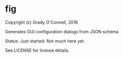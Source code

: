fig
===

Copyright (c) Grady O'Connell, 2016

Generates GUI configuration dialogs from JSON schema

Status: Just started. Not much here yet.

See LICENSE for license details.

